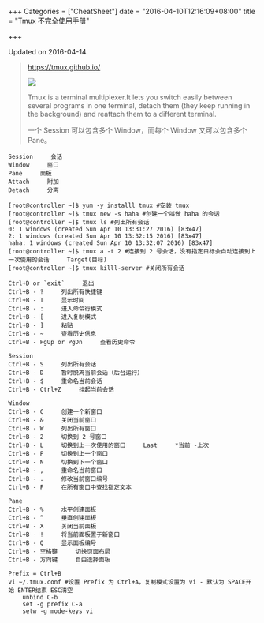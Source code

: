 +++
Categories = ["CheatSheet"]
date = "2016-04-10T12:16:09+08:00"
title = "Tmux 不完全使用手册"

+++

<!--more-->

Updated on 2016-04-14

> https://tmux.github.io/
>
> ![](/uploads/tmux.png)
>
> Tmux is a terminal multiplexer.It lets you switch easily between several programs in one terminal, detach them (they keep running in the background) and reattach them to a different terminal.
>
> 一个 Session 可以包含多个 Window，而每个 Window 又可以包含多个 Pane。


```
Session     会话
Window     窗口
Pane     面板
Attach     附加
Detach     分离

[root@controller ~]$ yum -y installl tmux #安装 tmux
[root@controller ~]$ tmux new -s haha #创建一个叫做 haha 的会话
[root@controller ~]$ tmux ls #列出所有会话
0: 1 windows (created Sun Apr 10 13:31:27 2016) [83x47]
2: 1 windows (created Sun Apr 10 13:32:15 2016) [83x47]
haha: 1 windows (created Sun Apr 10 13:32:07 2016) [83x47]
[root@controller ~]$ tmux a -t 2 #连接到 2 号会话，没有指定目标会自动连接到上一次使用的会话     Target(目标)
[root@controller ~]$ tmux killl-server #关闭所有会话

Ctrl+D or `exit`     退出
Ctrl+B - ?     列出所有快捷键
Ctrl+B - T     显示时间
Ctrl+B - :     进入命令行模式
Ctrl+B - [     进入复制模式
Ctrl+B - ]     粘贴
Ctrl+B - ~     查看历史信息
Ctrl+B - PgUp or PgDn     查看历史命令

Session
Ctrl+B - S     列出所有会话
Ctrl+B - D     暂时脱离当前会话（后台运行）
Ctrl+B - $     重命名当前会话
Ctrl+B - Ctrl+Z     挂起当前会话

Window
Ctrl+B - C     创建一个新窗口
Ctrl+B - &     关闭当前窗口
Ctrl+B - W     列出所有窗口
Ctrl+B - 2     切换到 2 号窗口
Ctrl+B - L     切换到上一次使用的窗口     Last     *当前 -上次
Ctrl+B - P     切换到上一个窗口
Ctrl+B - N     切换到下一个窗口
Ctrl+B - ,     重命名当前窗口
Ctrl+B - .     修改当前窗口编号
Ctrl+B - F     在所有窗口中查找指定文本

Pane
Ctrl+B - %     水平创建面板
Ctrl+B - “     垂直创建面板
Ctrl+B - X     关闭当前面板
Ctrl+B - !     将当前面板置于新窗口
Ctrl+B - Q     显示面板编号
Ctrl+B - 空格键     切换页面布局
Ctrl+B - 方向键     自由选择面板

Prefix = Ctrl+B
vi ~/.tmux.conf #设置 Prefix 为 Ctrl+A，复制模式设置为 vi - 默认为 SPACE开始 ENTER结束 ESC清空
    unbind C-b
    set -g prefix C-a
    setw -g mode-keys vi
```